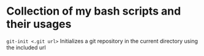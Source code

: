 # Collection of my bash scripts and their usages
`git-init <.git url>`
Initializes a git repository in the current directory using the included url
